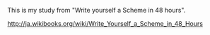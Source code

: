 This is my study from "Write yourself a Scheme in 48 hours".

http://ja.wikibooks.org/wiki/Write_Yourself_a_Scheme_in_48_Hours
